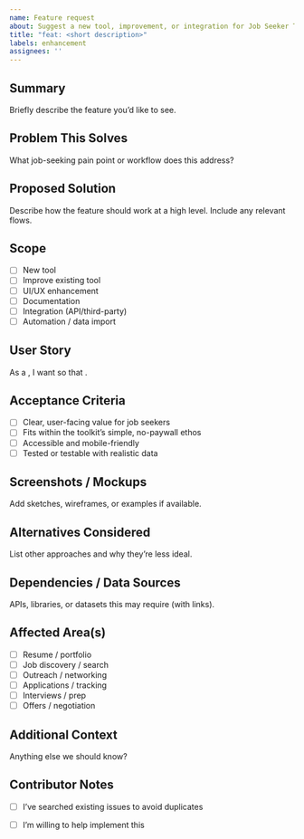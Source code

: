 ```yaml
---
name: Feature request
about: Suggest a new tool, improvement, or integration for Job Seeker Toolkit
title: "feat: <short description>"
labels: enhancement
assignees: ''
---
```


## Summary
Briefly describe the feature you’d like to see.

## Problem This Solves
What job-seeking pain point or workflow does this address?

## Proposed Solution
Describe how the feature should work at a high level. Include any relevant flows.

## Scope
- [ ] New tool
- [ ] Improve existing tool
- [ ] UI/UX enhancement
- [ ] Documentation
- [ ] Integration (API/third-party)
- [ ] Automation / data import

## User Story
As a <type of user>, I want <capability> so that <outcome>.

## Acceptance Criteria
- [ ] Clear, user-facing value for job seekers
- [ ] Fits within the toolkit’s simple, no-paywall ethos
- [ ] Accessible and mobile-friendly
- [ ] Tested or testable with realistic data

## Screenshots / Mockups
Add sketches, wireframes, or examples if available.

## Alternatives Considered
List other approaches and why they’re less ideal.

## Dependencies / Data Sources
APIs, libraries, or datasets this may require (with links).

## Affected Area(s)
- [ ] Resume / portfolio
- [ ] Job discovery / search
- [ ] Outreach / networking
- [ ] Applications / tracking
- [ ] Interviews / prep
- [ ] Offers / negotiation

## Additional Context
Anything else we should know?

## Contributor Notes
- [ ] I’ve searched existing issues to avoid duplicates
- [ ] I’m willing to help implement this

